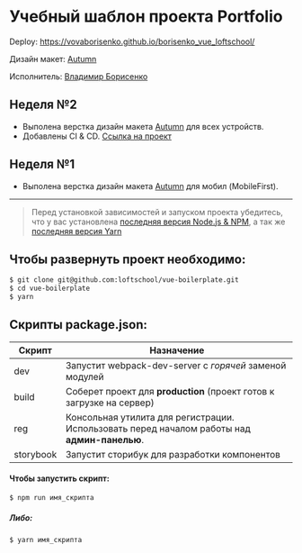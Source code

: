 # Учебный шаблон проекта Portfolio

Deploy: https://vovaborisenko.github.io/borisenko_vue_loftschool/

Дизайн макет: [Autumn](https://www.figma.com/file/k0z3kxC6O9gwzDjQVeox0o/Autumn?node-id=0%3A1)

Исполнитель: [Владимир Борисенко](https://github.com/vovaborisenko)

## Неделя №2
- Выполена верстка дизайн макета [Autumn](https://www.figma.com/file/k0z3kxC6O9gwzDjQVeox0o/Autumn?node-id=0%3A1) для всех устройств.
- Добавлены CI & CD. [Ссылка на проект](https://vovaborisenko.github.io/borisenko_vue_loftschool/)

## Неделя №1
- Выполена верстка дизайн макета [Autumn](https://www.figma.com/file/k0z3kxC6O9gwzDjQVeox0o/Autumn?node-id=0%3A1) для мобил (MobileFirst).

---

> Перед установкой зависимостей и запуском проекта убедитесь, что у вас установлена [последняя версия Node.js & NPM](https://nodejs.org/en/download/current/), а так же 
[последняя версия Yarn](https://yarnpkg.com/ru/docs/install)

##  Чтобы развернуть проект необходимо:
```sh
$ git clone git@github.com:loftschool/vue-boilerplate.git
$ cd vue-boilerplate
$ yarn
```

## Скрипты package.json:

| Скрипт | Назначение |
| ------ | ------ |
| dev | Запустит webpack-dev-server с _горячей_ заменой модулей |
| build | Соберет проект для **production** (проект готов к загрузке на сервер) |
| reg | Консольная утилита для регистрации. Использовать перед началом работы над **админ-панелью**. |
| storybook | Запустит сторибук для разработки компонентов |

#### Чтобы запустить скрипт:
```sh
$ npm run имя_скрипта
```

##### Либо:
```sh
$ yarn имя_скрипта
```
